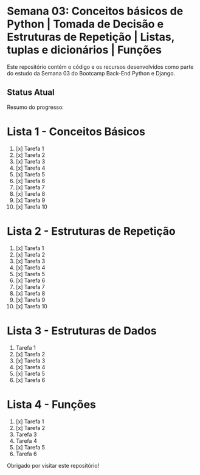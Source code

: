 # Semana 03: Conceitos básicos de Python | Tomada de Decisão e Estruturas de Repetição | Listas, tuplas e dicionários | Funções

Este repositório contém o código e os recursos desenvolvidos como parte do estudo da Semana 03 do Bootcamp Back-End Python e Django.

## Status Atual

Resumo do progresso:

# Lista 1 - Conceitos Básicos

1. [x] Tarefa 1
2. [x] Tarefa 2
3. [x] Tarefa 3
4. [x] Tarefa 4
5. [x] Tarefa 5
6. [x] Tarefa 6
7. [x] Tarefa 7
8. [x] Tarefa 8
9. [x] Tarefa 9
10. [x] Tarefa 10

# Lista 2 - Estruturas de Repetição

1. [x] Tarefa 1
2. [x] Tarefa 2
3. [x] Tarefa 3
4. [x] Tarefa 4
5. [x] Tarefa 5
6. [x] Tarefa 6
7. [x] Tarefa 7
8. [x] Tarefa 8
9. [x] Tarefa 9
10. [x] Tarefa 10

# Lista 3 - Estruturas de Dados

1. Tarefa 1
2. [x] Tarefa 2
3. [x] Tarefa 3
4. [x] Tarefa 4
5. [x] Tarefa 5
6. [x] Tarefa 6

# Lista 4 - Funções

1. [x] Tarefa 1
2. [x] Tarefa 2
3. Tarefa 3
4. Tarefa 4
5. [x] Tarefa 5
6. Tarefa 6

Obrigado por visitar este repositório!